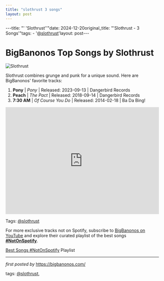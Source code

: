 ```yaml
---
title: "slothrust 3 songs"
layout: post
---
```

---title: "' 'Slothrust''"date: 2024-12-20original_title: "'Slothrust - 3 Songs'"tags:  - '[@slothrust](/tags/slothrust/)'layout: post---<h1>BigBanonos Top Songs by Slothrust</h1><img src="https://images.squarespace-cdn.com/content/v1/52d6fff3e4b0e230ac8adfd6/1536950056620-0AWGDGNB3H2ASNI06ELY/PR1-Slothrust-credit-DANNY-LANE.jpg" alt="Slothrust"> <p>Slothrust combines grunge and punk for a unique sound. Here are BigBanonos' favorite tracks:</p> <ol> <li><strong>Pony</strong> | <em>Pony</em> | Released: 2023-09-13 | Dangerbird Records</li> <li><strong>Peach</strong> | <em>The Pact</em> | Released: 2018-09-14 | Dangerbird Records</li> <li><strong>7:30 AM</strong> | <em>Of Course You Do</em> | Released: 2014-02-18 | Ba Da Bing!</li></ol> <div> <iframe src="https://open.spotify.com/embed/playlist/4obKt2maj2rNRE5e43lfV3?utm_source=generator" width="100%" height="352" frameborder="0" allow="autoplay; clipboard-write; encrypted-media; fullscreen; picture-in-picture" loading="lazy"></iframe></div><p>Tags: [@slothrust](/tags/slothrust/)</p><!--Subscribe and Playlist Links--><div>    <p>For more exclusive tracks not on Spotify, subscribe to <a href="https://www.youtube.com/[@BigBanonos](/tags/BigBanonos/)" target="_blank">BigBanonos on YouTube</a> and explore their curated playlist of the best songs <strong>[#NotOnSpotify](/tags/NotOnSpotify/)</strong>.</p>    <p><a href="https://www.youtube.com/playlist?list=PLtuNtuTatqI0kFahUCbtbfenC_ET5O_tr" target="_blank">Best Songs [#NotOnSpotify](/tags/NotOnSpotify/) Playlist<br /></a></p></div><hr /><p><em>first posted by</em> <a href="https://bigbanonos.com/" rel="noopener" target="_new">https://bigbanonos.com/</a></p><p>tags: [@slothrust](/tags/slothrust/),</p>